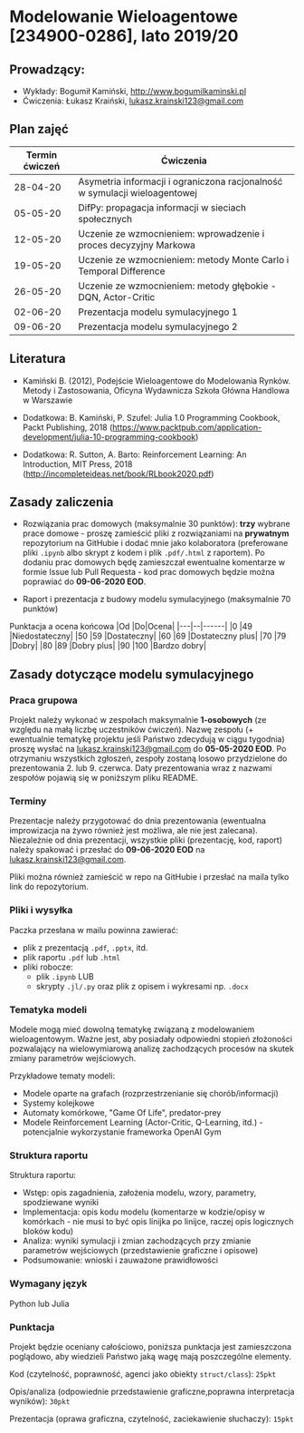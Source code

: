 # Modelowanie Wieloagentowe [234900-0286], lato 2019/20


## Prowadzący:
* Wykłady: Bogumił Kamiński, http://www.bogumilkaminski.pl
* Ćwiczenia: Łukasz Kraiński, lukasz.krainski123@gmail.com


## Plan zajęć


|Termin ćwiczeń |Ćwiczenia|
|---------------|---------|
|28-04-20 | Asymetria informacji i ograniczona racjonalność w symulacji wieloagentowej|
|05-05-20 | DifPy: propagacja informacji w sieciach społecznych|
|12-05-20 | Uczenie ze wzmocnieniem: wprowadzenie i proces decyzyjny Markowa|
|19-05-20 | Uczenie ze wzmocnieniem: metody Monte Carlo i Temporal Difference|
|26-05-20 | Uczenie ze wzmocnieniem: metody głębokie - DQN, Actor-Critic|
|02-06-20 | Prezentacja modelu symulacyjnego 1|
|09-06-20 | Prezentacja modelu symulacyjnego 2|


## Literatura

* Kamiński B. (2012), Podejście Wieloagentowe do Modelowania Rynków. Metody i Zastosowania, Oficyna Wydawnicza Szkoła Główna Handlowa w Warszawie
* Dodatkowa: B. Kamiński, P. Szufel: Julia 1.0 Programming Cookbook, Packt Publishing, 2018 (https://www.packtpub.com/application-development/julia-10-programming-cookbook)

* Dodatkowa: R. Sutton, A. Barto: Reinforcement Learning: An Introduction, MIT Press, 2018 (http://incompleteideas.net/book/RLbook2020.pdf)

## Zasady zaliczenia

* Rozwiązania prac domowych (maksymalnie 30 punktów): **trzy** wybrane prace domowe - proszę zamieścić pliki z rozwiązaniami na **prywatnym** repozytorium na GitHubie i dodać mnie jako kolaboratora (preferowane pliki `.ipynb` albo skrypt z kodem i plik `.pdf/.html` z raportem). Po dodaniu prac domowych będę zamieszczał ewentualne komentarze w formie Issue lub Pull Requesta - kod prac domowych będzie można poprawiać do **09-06-2020 EOD**.

* Raport i prezentacja z budowy modelu symulacyjnego (maksymalnie 70 punktów)

Punktacja a ocena końcowa
|Od |Do|Ocena|
|---|--|------|
|0 |49 |Niedostateczny|
|50 |59 |Dostateczny|
|60 |69 |Dostateczny plus|
|70 |79 |Dobry|
|80 |89 |Dobry plus|
|90 |100 |Bardzo dobry|


## Zasady dotyczące modelu symulacyjnego

### Praca grupowa
Projekt należy wykonać w zespołach maksymalnie **1-osobowych** (ze względu na małą liczbę uczestników ćwiczeń). Nazwę zespołu (+ ewentualnie tematykę projektu jeśli Państwo zdecydują w ciągu tygodnia) proszę wysłać na lukasz.krainski123@gmail.com do **05-05-2020 EOD**. Po otrzymaniu wszystkich zgłoszeń, zespoły zostaną losowo przydzielone do prezentowania 2. lub 9. czerwca. Daty prezentowania wraz z nazwami zespołów pojawią się w poniższym pliku README.

### Terminy
Prezentacje należy przygotować do dnia prezentowania (ewentualna improwizacja na żywo również jest możliwa, ale nie jest zalecana). Niezależnie od dnia prezentacji, wszystkie pliki (prezentację, kod, raport) należy spakować i przesłać do **09-06-2020 EOD** na lukasz.krainski123@gmail.com. 

Pliki można również zamieścić w repo na GitHubie i przesłać na maila tylko link do repozytorium.

### Pliki i wysyłka


Paczka przesłana w mailu powinna zawierać:
* plik z prezentacją `.pdf`, `.pptx`, itd.
* plik raportu `.pdf` lub `.html`
* pliki robocze:
    * plik `.ipynb` LUB
    * skrypty `.jl/.py` oraz plik z opisem i wykresami np. `.docx`

### Tematyka modeli

Modele mogą mieć dowolną tematykę związaną z modelowaniem wieloagentowym. Ważne jest, aby posiadały odpowiedni stopień złożoności pozwalający na wielowymiarową analizę zachodzących procesów na skutek zmiany parametrów wejściowych.

Przykładowe tematy modeli:

* Modele oparte na grafach (rozprzestrzenianie się chorób/informacji)
* Systemy kolejkowe
* Automaty komórkowe, "Game Of Life", predator-prey
* Modele Reinforcement Learning (Actor-Critic, Q-Learning, itd.) - potencjalnie wykorzystanie frameworka OpenAI Gym

### Struktura raportu

Struktura raportu:
* Wstęp: opis zagadnienia, założenia modelu, wzory, parametry, spodziewane wyniki
* Implementacja: opis kodu modelu (komentarze w kodzie/opisy w komórkach - nie musi to być opis linijka po linijce, raczej opis logicznych bloków kodu)
* Analiza: wyniki symulacji i zmian zachodzących przy zmianie parametrów wejściowych (przedstawienie graficzne i opisowe)
* Podsumowanie: wnioski i zauważone prawidłowości

### Wymagany język

Python lub Julia

### Punktacja

Projekt będzie oceniany całościowo, poniższa punktacja jest zamieszczona poglądowo, aby wiedzieli Państwo jaką wagę mają poszczególne elementy.

Kod (czytelność, poprawność, agenci jako obiekty `struct/class`): `25pkt`

Opis/analiza (odpowiednie przedstawienie graficzne,poprawna interpretacja wyników): `30pkt`

Prezentacja (oprawa graficzna, czytelność, zaciekawienie słuchaczy): `15pkt`
